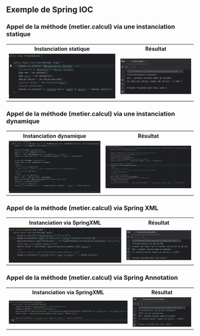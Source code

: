 <h2>Exemple de Spring IOC</h2>
<table>
    <h3>Appel de la méthode (metier.calcul) via une instanciation statique</h3>
    <tr>
        <tr>
            <th>Instanciation statique</th>
            <th>Résultat</th>               
        </tr>
        <tr>
            <td><img src="captures/Capture_Presentation_instanciation_statique_1.png"/></td>
            <td><img src="captures/Capture_Presentation_instanciation_statique_2.png"/></td>
        </tr>
    </tr> 

</table>


<table>
    <h3>Appel de la méthode (metier.calcul) via une instanciation dynamique</h3>
    <tr>
        <tr>
            <th>Instanciation dynamique</th>
            <th>Résultat</th>               
        </tr>
        <tr>
            <td><img src="captures/Capture_Presentation_instanciation_dynamique_1.png"></td>
            <td><img src="captures/Capture_Presentation_instanciation_dynamique_2.png"></td>
        </tr>
    </tr> 

</table>


<table>
    <h3>Appel de la méthode (metier.calcul) via Spring XML</h3>
    <tr>
        <tr>
            <th>Instanciation via SpringXML</th>
            <th>Résultat</th>               
        </tr>
        <tr>
            <td><img src="captures/Capture_Presentation_instanciation_springXML_1.png"/></td>
            <td><img src="captures/Capture_Presentation_instanciation_springXML_2.png"/></td>
        </tr>
    </tr> 

</table>

<table>
    <h3>Appel de la méthode (metier.calcul) via Spring Annotation</h3>
    <tr>
        <tr>
            <th>Instanciation via SpringXML</th>
            <th>Résultat</th>               
        </tr>
        <tr>
            <td><img src="captures/Capture_Presentation_instanciation_springAnnotation_1.png"/></td>
            <td><img src="captures/Capture_Presentation_instanciation_springAnnotation_2.png"/></td>
        </tr>
    </tr> 

</table>